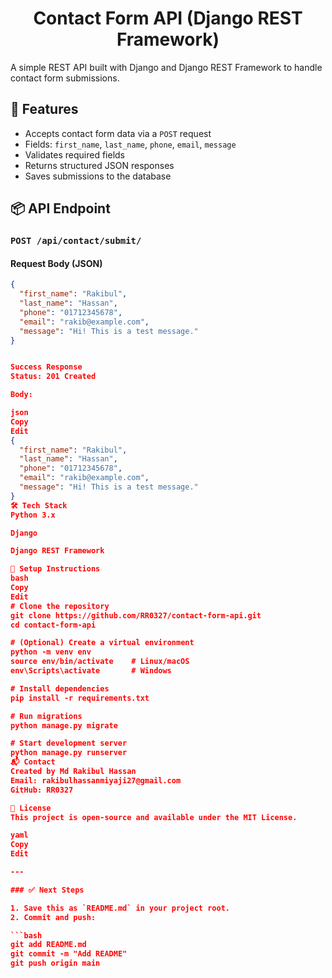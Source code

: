<h1 align="center">Contact Form API (Django REST Framework) </h1>

A simple REST API built with Django and Django REST Framework to handle contact form submissions.

## 🚀 Features

- Accepts contact form data via a `POST` request
- Fields: `first_name`, `last_name`, `phone`, `email`, `message`
- Validates required fields
- Returns structured JSON responses
- Saves submissions to the database

## 📦 API Endpoint

### `POST /api/contact/submit/`

#### Request Body (JSON)

```json
{
  "first_name": "Rakibul",
  "last_name": "Hassan",
  "phone": "01712345678",
  "email": "rakib@example.com",
  "message": "Hi! This is a test message."
}


Success Response
Status: 201 Created

Body:

json
Copy
Edit
{
  "first_name": "Rakibul",
  "last_name": "Hassan",
  "phone": "01712345678",
  "email": "rakib@example.com",
  "message": "Hi! This is a test message."
}
🛠 Tech Stack
Python 3.x

Django

Django REST Framework

🧪 Setup Instructions
bash
Copy
Edit
# Clone the repository
git clone https://github.com/RR0327/contact-form-api.git
cd contact-form-api

# (Optional) Create a virtual environment
python -m venv env
source env/bin/activate    # Linux/macOS
env\Scripts\activate       # Windows

# Install dependencies
pip install -r requirements.txt

# Run migrations
python manage.py migrate

# Start development server
python manage.py runserver
📬 Contact
Created by Md Rakibul Hassan
Email: rakibulhassanmiyaji27@gmail.com
GitHub: RR0327

📝 License
This project is open-source and available under the MIT License.

yaml
Copy
Edit

---

### ✅ Next Steps

1. Save this as `README.md` in your project root.
2. Commit and push:

```bash
git add README.md
git commit -m "Add README"
git push origin main
